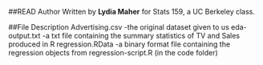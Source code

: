##READ Author
Written by **Lydia Maher** for Stats 159, a UC Berkeley class.

##File Description
Advertising.csv -the original dataset given to us
eda-output.txt -a txt file containing the summary statistics of TV and Sales produced in R
regression.RData -a binary format file containing the regression objects from regression-script.R (in the code folder)

